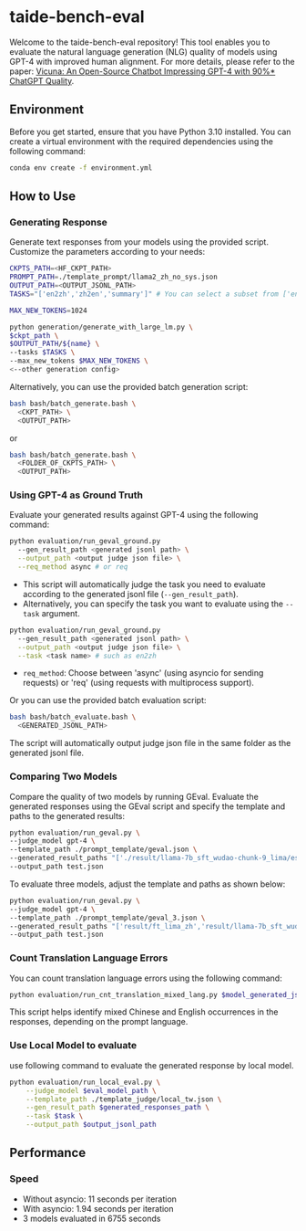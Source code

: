 # taide-bench-eval

Welcome to the taide-bench-eval repository! This tool enables you to evaluate the natural language generation (NLG) quality of models using GPT-4 with improved human alignment. For more details, please refer to the paper: [Vicuna: An Open-Source Chatbot Impressing GPT-4 with 90%* ChatGPT Quality](https://lmsys.org/blog/2023-03-30-vicuna/).

## Environment

Before you get started, ensure that you have Python 3.10 installed. You can create a virtual environment with the required dependencies using the following command:

```bash
conda env create -f environment.yml
```

## How to Use

### Generating Response

Generate text responses from your models using the provided script. Customize the parameters according to your needs:

```bash
CKPTS_PATH=<HF_CKPT_PATH>
PROMPT_PATH=./template_prompt/llama2_zh_no_sys.json
OUTPUT_PATH=<OUTPUT_JSONL_PATH>
TASKS="['en2zh','zh2en','summary']" # You can select a subset from ['en2zh','zh2en','summary','essay','letter']

MAX_NEW_TOKENS=1024

python generation/generate_with_large_lm.py \
$ckpt_path \
$OUTPUT_PATH/${name} \
--tasks $TASKS \
--max_new_tokens $MAX_NEW_TOKENS \
<--other generation config>
```

Alternatively, you can use the provided batch generation script:

```bash
bash bash/batch_generate.bash \
  <CKPT_PATH> \
  <OUTPUT_PATH>
```

or

```bash
bash bash/batch_generate.bash \
  <FOLDER_OF_CKPTS_PATH> \
  <OUTPUT_PATH>
```

### Using GPT-4 as Ground Truth

Evaluate your generated results against GPT-4 using the following command:

```bash
python evaluation/run_geval_ground.py
  --gen_result_path <generated jsonl path> \
  --output_path <output judge json file> \
  --req_method async # or req
```

* This script will automatically judge the task you need to evaluate according to the generated jsonl file (`--gen_result_path`).
* Alternatively, you can specify the task you want to evaluate using the `--task` argument.

```bash
python evaluation/run_geval_ground.py
  --gen_result_path <generated jsonl path> \
  --output_path <output judge json file> \
  --task <task name> # such as en2zh
```

- `req_method`: Choose between 'async' (using asyncio for sending requests) or 'req' (using requests with multiprocess support).

Or you can use the provided batch evaluation script:

```bash
bash bash/batch_evaluate.bash \
  <GENERATED_JSONL_PATH>
```
The script will automatically output judge json file in the same folder as the generated jsonl file.

### Comparing Two Models

Compare the quality of two models by running GEval. Evaluate the generated responses using the GEval script and specify the template and paths to the generated results:

```bash
python evaluation/run_geval.py \
--judge_model gpt-4 \
--template_path ./prompt_template/geval.json \
--generated_result_paths "['./result/llama-7b_sft_wudao-chunk-9_lima/essay_prompt.jsonl','./result/ft_lima_zh/essay_prompt.jsonl']"
--output_path test.json
```

To evaluate three models, adjust the template and paths as shown below:

```bash
python evaluation/run_geval.py \
--judge_model gpt-4 \
--template_path ./prompt_template/geval_3.json \
--generated_result_paths "['result/ft_lima_zh','result/llama-7b_sft_wudao-chunk-9_lima','result/llama-7b_sft_wudao-chunk-19_lima']" \
--output_path test.json
```

### Count Translation Language Errors

You can count translation language errors using the following command:

```bash
python evaluation/run_cnt_translation_mixed_lang.py $model_generated_jsonl $output_json
```

This script helps identify mixed Chinese and English occurrences in the responses, depending on the prompt language.


### Use Local Model to evaluate

use following command to evaluate the generated response by local model.

```bash
python evaluation/run_local_eval.py \
    --judge_model $eval_model_path \
    --template_path ./template_judge/local_tw.json \
    --gen_result_path $generated_responses_path \
    --task $task \
    --output_path $output_jsonl_path

```


## Performance

### Speed

- Without asyncio: 11 seconds per iteration
- With asyncio: 1.94 seconds per iteration
- 3 models evaluated in 6755 seconds
